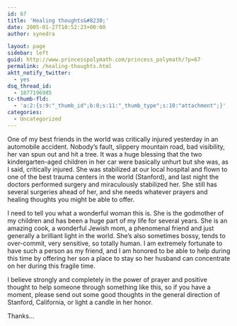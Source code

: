 ```yaml
---
id: 67
title: 'Healing thoughts&#8230;'
date: 2005-01-27T10:52:23+00:00
author: synedra

layout: page
sidebar: left
guid: http://www.princesspolymath.com/princess_polymath/?p=67
permalink: /healing-thoughts.html
aktt_notify_twitter:
  - yes
dsq_thread_id:
  - 1877196985
tc-thumb-fld:
  - 'a:2:{s:9:"_thumb_id";b:0;s:11:"_thumb_type";s:10:"attachment";}'
categories:
  - Uncategorized
---
```

One of my best friends in the world was critically injured yesterday in an automobile accident. Nobody&#8217;s fault, slippery mountain road, bad visibility, her van spun out and hit a tree. It was a huge blessing that the two kindergarten-aged children in her car were basically unhurt but she was, as I said, critically injured. She was stabilized at our local hospital and flown to one of the best trauma centers in the world (Stanford), and last night the doctors performed surgery and miraculously stabilized her. She still has several surgeries ahead of her, and she needs whatever prayers and healing thoughts you might be able to offer.
  
I need to tell you what a wonderful woman this is. She is the godmother of my children and has been a huge part of my life for several years. She is an amazing cook, a wonderful Jewish mom, a phenomenal friend and just generally a brilliant light in the world. She&#8217;s also sometimes bossy, tends to over-commit, very sensitive, so totally human. I am extremely fortunate to have such a person as my friend, and I am honored to be able to help during this time by offering her son a place to stay so her husband can concentrate on her during this fragile time.
  
I believe strongly and completely in the power of prayer and positive thought to help someone through something like this, so if you have a moment, please send out some good thoughts in the general direction of Stanford, California, or light a candle in her honor.
  
Thanks&#8230;